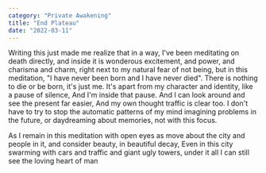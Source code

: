 ```yaml
---
category: "Private Awakening" 
title: "End Plateau"
date: "2022-03-11"
---
```

Writing this just made me realize that in a way, I've been meditating on death directly, and inside it is wonderous excitement, and power, and charisma and charm, right next to my natural fear of not being, but in this meditation, "I have never been born and I have never died". There is nothing to die or be born, it's just me. It's apart from my character and identity, like a pause of silence, 
And I'm inside that pause. 
And I can look around and see the present far easier, 
And my own thought traffic is clear too. I don't have to try to stop the automatic patterns of my mind imagining problems in the future, or daydreaming about memories, not with this focus. 

As I remain in this meditation with open eyes as move about the city and people in it, and consider beauty, in beautiful decay, 
Even in this city swarming with cars and traffic and giant ugly towers, under it all I can still see the loving heart of man 
